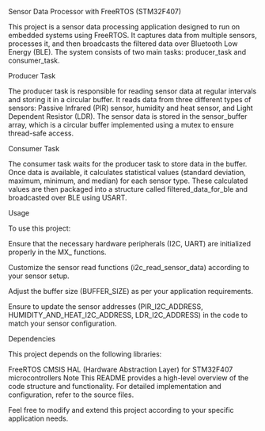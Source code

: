 Sensor Data Processor with FreeRTOS (STM32F407)

This project is a sensor data processing application designed to run on embedded systems using FreeRTOS. It captures data from multiple sensors, processes it, and then broadcasts the filtered data over Bluetooth Low Energy (BLE). The system consists of two main tasks: producer_task and consumer_task.

Producer Task

The producer task is responsible for reading sensor data at regular intervals and storing it in a circular buffer. It reads data from three different types of sensors: Passive Infrared (PIR) sensor, humidity and heat sensor, and Light Dependent Resistor (LDR). The sensor data is stored in the sensor_buffer array, which is a circular buffer implemented using a mutex to ensure thread-safe access.

Consumer Task

The consumer task waits for the producer task to store data in the buffer. Once data is available, it calculates statistical values (standard deviation, maximum, minimum, and median) for each sensor type. These calculated values are then packaged into a structure called filtered_data_for_ble and broadcasted over BLE using USART.


Usage

To use this project:

Ensure that the necessary hardware peripherals (I2C, UART) are initialized properly in the MX_ functions.

Customize the sensor read functions (i2c_read_sensor_data) according to your sensor setup.

Adjust the buffer size (BUFFER_SIZE) as per your application requirements.

Ensure to update the sensor addresses (PIR_I2C_ADDRESS, HUMIDITY_AND_HEAT_I2C_ADDRESS, LDR_I2C_ADDRESS) in the code to match your sensor configuration.


Dependencies

This project depends on the following libraries:

FreeRTOS
CMSIS
HAL (Hardware Abstraction Layer) for STM32F407 microcontrollers
Note
This README provides a high-level overview of the code structure and functionality. For detailed implementation and configuration, refer to the source files.

Feel free to modify and extend this project according to your specific application needs.
